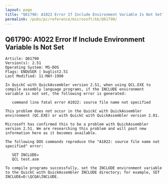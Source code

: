 ```yaml
---
layout: page
title: "Q61790: A1022 Error If Include Environment Variable Is Not Set"
permalink: /pubs/pc/reference/microsoft/kb/Q61790/
---
```


## Q61790: A1022 Error If Include Environment Variable Is Not Set

	Article: Q61790
	Version(s): 2.51
	Operating System: MS-DOS
	Flags: ENDUSER | buglist2.51
	Last Modified: 11-MAY-1990
	
	In QuickC with QuickAssembler version 2.51, when using QCL.EXE to
	compile assembly language programs, if the INCLUDE environment
	variable is not set, the following error is generated:
	
	   command line fatal error A1022: source file name not specified
	
	This problem does not occur in the QuickC with QuickAssembler
	environment (QC.EXE) or with QuickC with QuickAssembler version 2.01.
	
	Microsoft has confirmed this to be a problem with QuickAssembler
	version 2.51. We are researching this problem and will post new
	information here as it becomes available.
	
	The following DOS commands reproduce the "A1022: source file name not
	specified" error:
	
	   SET INCLUDE=
	   QCL test.asm
	
	To compile programs successfully, set the INCLUDE environment variable
	to the QuickC with QuickAssembler INCLUDE directory; for example, SET
	INCLUDE=D:\QCQA\INCLUDE.
